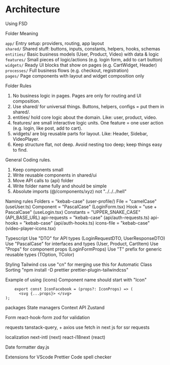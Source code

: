 # Architecture

Using FSD

Folder Meaning

`app/` Entry setup: providers, routing, app layout  
 `shared/` Shared stuff: buttons, inputs, constants, helpers, hooks, schemas  
 `entities/` Basic business models (User, Product, Video) with data & logic  
 `features/` Small pieces of logic/actions (e.g. login form, add to cart button)
`widgets/` Ready UI blocks that show on pages (e.g. CartWidget, Header)  
 `processes/` Full business flows (e.g. checkout, registration)  
 `pages/` Page components with layout and widget composition only

Folder Rules

1. No business logic in pages. Pages are only for routing and UI composition.
2. Use shared/ for universal things. Buttons, helpers, configs = put them in shared/.
3. entities/ hold core logic about the domain. Like: user, product, video.
4. features/ are small interactive logic units. One feature = one user action (e.g. login, like post, add to cart).
5. widgets/ are big reusable parts for layout. Like: Header, Sidebar, VideoPlayer.
6. Keep structure flat, not deep. Avoid nesting too deep; keep things easy to find.

General Coding rules.

1. Keep components small
2. Write reusable components in shared/ui
3. Move API calls to (api) folder
4. Write folder name fully and should be simple
5. Absolute imports (@/components/xyz) not "../../../hell"

Naming rules
Folders = "kebab-case" (user-profile/)
File = "camelCase" (useUser.ts)
Component = "PascalCase" (LoginForm.tsx)
Hook = "use + PascalCase" (useLogin.tsx)
Constants = "UPPER_SNAKE_CASE" (API_BASE_URL)
api-requests = "kebab-case" (api/auth-requests.ts)
api-hooks = "kebab-case" (api/auth-hooks.ts)
icons-file = "kebab-case" (video-player-icons.tsx)

Typescript
Use "DTO" for API types (LoginRequestDTO, UserResponseDTO)
Use "PascalCase" for interfaces and types (User, Product, CartItem)
Use "Props" for component props (LoginFormProps)
Use "T" prefix for generic reusable types (TOption, TColor)

Styling
Tailwind css
use "cn" for merging
use this for Automatic Class Sorting "npm install -D prettier prettier-plugin-tailwindcss"

Example of using (icons)
Component name should start with "Icon"

```export interface IconProps extends SVGProps<SVGSVGElement> {}
    export const IconFacebook = (props?: IconProps) => (
      <svg {...props}> </svg>
);
```

packages
State managers
Context API
Zustand

Form
react-hook-form
zod for validation

requests
tanstack-query, + axios
use fetch in next js for ssr requests

localization
next-intl (next)
react-i18next (react)

Date formatter
day.js

Extensions for VScode
Prettier
Code spell checker
